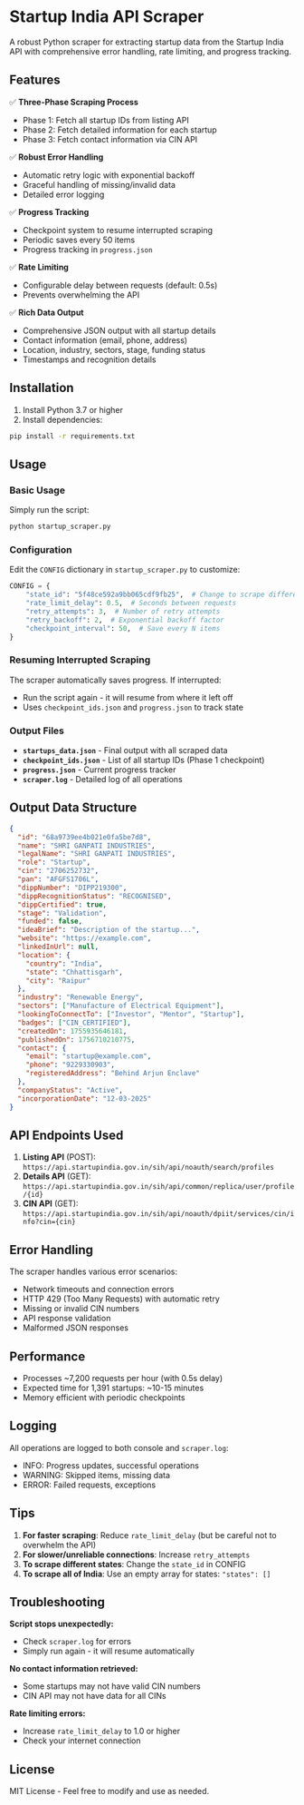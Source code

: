 # Startup India API Scraper

A robust Python scraper for extracting startup data from the Startup India API with comprehensive error handling, rate limiting, and progress tracking.

## Features

✅ **Three-Phase Scraping Process**

- Phase 1: Fetch all startup IDs from listing API
- Phase 2: Fetch detailed information for each startup
- Phase 3: Fetch contact information via CIN API

✅ **Robust Error Handling**

- Automatic retry logic with exponential backoff
- Graceful handling of missing/invalid data
- Detailed error logging

✅ **Progress Tracking**

- Checkpoint system to resume interrupted scraping
- Periodic saves every 50 items
- Progress tracking in `progress.json`

✅ **Rate Limiting**

- Configurable delay between requests (default: 0.5s)
- Prevents overwhelming the API

✅ **Rich Data Output**

- Comprehensive JSON output with all startup details
- Contact information (email, phone, address)
- Location, industry, sectors, stage, funding status
- Timestamps and recognition details

## Installation

1. Install Python 3.7 or higher
2. Install dependencies:

```bash
pip install -r requirements.txt
```

## Usage

### Basic Usage

Simply run the script:

```bash
python startup_scraper.py
```

### Configuration

Edit the `CONFIG` dictionary in `startup_scraper.py` to customize:

```python
CONFIG = {
    "state_id": "5f48ce592a9bb065cdf9fb25",  # Change to scrape different state
    "rate_limit_delay": 0.5,  # Seconds between requests
    "retry_attempts": 3,  # Number of retry attempts
    "retry_backoff": 2,  # Exponential backoff factor
    "checkpoint_interval": 50,  # Save every N items
}
```

### Resuming Interrupted Scraping

The scraper automatically saves progress. If interrupted:

- Run the script again - it will resume from where it left off
- Uses `checkpoint_ids.json` and `progress.json` to track state

### Output Files

- **`startups_data.json`** - Final output with all scraped data
- **`checkpoint_ids.json`** - List of all startup IDs (Phase 1 checkpoint)
- **`progress.json`** - Current progress tracker
- **`scraper.log`** - Detailed log of all operations

## Output Data Structure

```json
{
  "id": "68a9739ee4b021e0fa5be7d8",
  "name": "SHRI GANPATI INDUSTRIES",
  "legalName": "SHRI GANPATI INDUSTRIES",
  "role": "Startup",
  "cin": "2706252732",
  "pan": "AFGFS1706L",
  "dippNumber": "DIPP219300",
  "dippRecognitionStatus": "RECOGNISED",
  "dippCertified": true,
  "stage": "Validation",
  "funded": false,
  "ideaBrief": "Description of the startup...",
  "website": "https://example.com",
  "linkedInUrl": null,
  "location": {
    "country": "India",
    "state": "Chhattisgarh",
    "city": "Raipur"
  },
  "industry": "Renewable Energy",
  "sectors": ["Manufacture of Electrical Equipment"],
  "lookingToConnectTo": ["Investor", "Mentor", "Startup"],
  "badges": ["CIN_CERTIFIED"],
  "createdOn": 1755935646181,
  "publishedOn": 1756710210775,
  "contact": {
    "email": "startup@example.com",
    "phone": "9229330903",
    "registeredAddress": "Behind Arjun Enclave"
  },
  "companyStatus": "Active",
  "incorporationDate": "12-03-2025"
}
```

## API Endpoints Used

1. **Listing API** (POST): `https://api.startupindia.gov.in/sih/api/noauth/search/profiles`
2. **Details API** (GET): `https://api.startupindia.gov.in/sih/api/common/replica/user/profile/{id}`
3. **CIN API** (GET): `https://api.startupindia.gov.in/sih/api/noauth/dpiit/services/cin/info?cin={cin}`

## Error Handling

The scraper handles various error scenarios:

- Network timeouts and connection errors
- HTTP 429 (Too Many Requests) with automatic retry
- Missing or invalid CIN numbers
- API response validation
- Malformed JSON responses

## Performance

- Processes ~7,200 requests per hour (with 0.5s delay)
- Expected time for 1,391 startups: ~10-15 minutes
- Memory efficient with periodic checkpoints

## Logging

All operations are logged to both console and `scraper.log`:

- INFO: Progress updates, successful operations
- WARNING: Skipped items, missing data
- ERROR: Failed requests, exceptions

## Tips

1. **For faster scraping**: Reduce `rate_limit_delay` (but be careful not to overwhelm the API)
2. **For slower/unreliable connections**: Increase `retry_attempts`
3. **To scrape different states**: Change the `state_id` in CONFIG
4. **To scrape all of India**: Use an empty array for states: `"states": []`

## Troubleshooting

**Script stops unexpectedly:**

- Check `scraper.log` for errors
- Simply run again - it will resume automatically

**No contact information retrieved:**

- Some startups may not have valid CIN numbers
- CIN API may not have data for all CINs

**Rate limiting errors:**

- Increase `rate_limit_delay` to 1.0 or higher
- Check your internet connection

## License

MIT License - Feel free to modify and use as needed.
